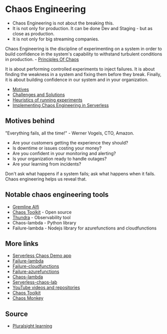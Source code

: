 # Chaos Engineering

* Chaos Engineering is not about the breaking this.
* It is not only for production. It can be done Dev and Staging - but as close as production.
* It is not only for big streaming companies.

Chaos Engineering is the discipline of experimenting on a system in order to build confidence in the system's capability to withstand turbulent conditions in production. -  [Principles Of Chaos](principlesofchaos.org)

It is about performing controlled experiments to inject failures. It is about finding the weakness in a system and fixing them before they break. Finally, it is about building confidence in our system and in your organization.

* [Motives](#motives-behind)
* [Challenges and Solutions](netflix-challenges-solutions.md)
* [Heuristics of running experiments](heuristics-of-experiements.md)
* [Implementing Chaos Engineering in Serverless](implementing-in-serverless-world.md)

## Motives behind

"Everything fails, all the time!" - Werner Vogels, CTO, Amazon.

* Are your customers getting the experience they should?
* Is downtime or issues costing your money?
* Are you confident in your monitoring and alerting?
* Is your organization ready to handle outages?
* Are your learning from incidents?

Don't ask what happens if a system fails; ask what happens when it fails. Chaos engineering helps us reveal that.

## Notable chaos engineering tools

* [Gremline Alfi](gremlin.com)
* [Chaos Toolkit](chaostoolkit.org) - Open source
* [Thundra](thundra.io) - Observability tool
* Chaos-lambda - Python library
* Failure-lambda - Nodejs library for azurefunctions and cloudfunctions

## More links

* [Serverless Chaos Demo app](https://demo.serverlesschaos.com)
* [Failure-lambda](https://github.com/gunnargrosch/failure-lambda)
* [Failure-cloudfunctions](https://github.com/gunnargrosch/failure-cloudfunctions)
* [Failure-azurefunctions](https://github.com/gunnargrosch/failure-azurefunctions)
* [Chaos-lambda](https://github.com/adhorn/aws-lambda-chaos-injection/)
* [Serverless-chaos-lab](https://github.com/jpbarto/serverless-chaos-lab)
* [YouTube videos and repositories](https://grosch.se)
* [Chaos Toolkit](https://chaostoolkit.org/)
* [Chaos Monkey](https://netflix.github.io/chaosmonkey/)

## Source

* [Pluralsight learning](https://app.pluralsight.com/course-player?clipId=3e5d5659-9e7a-4ecc-aeae-874b0c7f2dc9)
